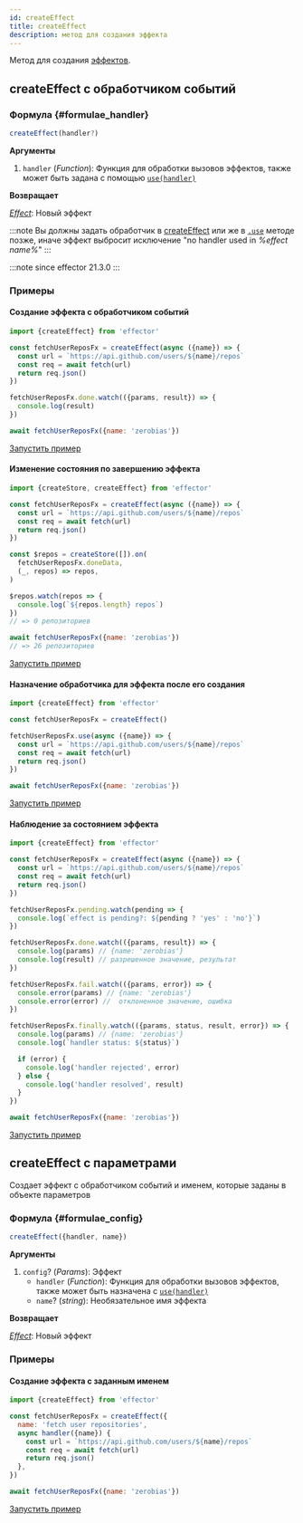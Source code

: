 ```yaml
---
id: createEffect
title: createEffect
description: метод для создания эффекта
---
```


Метод для создания [эффектов](./Effect.md).

## createEffect с обработчиком событий

### Формула {#formulae_handler}

```typescript
createEffect(handler?)
```

**Аргументы**

1. `handler` (_Function_): Функция для обработки вызовов эффектов, также может быть задана с помощью [`use(handler)`](#use)

**Возвращает**

[_Effect_](./Effect.md): Новый эффект

:::note
Вы должны задать обработчик в [createEffect](createEffect.md) или же в [`.use`](Effect.md#usehandler) методе позже, иначе эффект выбросит исключение "no handler used in _%effect name%_"
:::

:::note since
effector 21.3.0
:::

### Примеры

#### Создание эффекта с обработчиком событий

```js
import {createEffect} from 'effector'

const fetchUserReposFx = createEffect(async ({name}) => {
  const url = `https://api.github.com/users/${name}/repos`
  const req = await fetch(url)
  return req.json()
})

fetchUserReposFx.done.watch(({params, result}) => {
  console.log(result)
})

await fetchUserReposFx({name: 'zerobias'})
```

[Запустить пример](https://share.effector.dev/7K23rdej)

#### Изменение состояния по завершению эффекта

```js
import {createStore, createEffect} from 'effector'

const fetchUserReposFx = createEffect(async ({name}) => {
  const url = `https://api.github.com/users/${name}/repos`
  const req = await fetch(url)
  return req.json()
})

const $repos = createStore([]).on(
  fetchUserReposFx.doneData,
  (_, repos) => repos,
)

$repos.watch(repos => {
  console.log(`${repos.length} repos`)
})
// => 0 репозиториев

await fetchUserReposFx({name: 'zerobias'})
// => 26 репозиториев
```

[Запустить пример](https://share.effector.dev/uAJFC1XM)

#### Назначение обработчика для эффекта после его создания

```js
import {createEffect} from 'effector'

const fetchUserReposFx = createEffect()

fetchUserReposFx.use(async ({name}) => {
  const url = `https://api.github.com/users/${name}/repos`
  const req = await fetch(url)
  return req.json()
})

await fetchUserReposFx({name: 'zerobias'})
```

[Запустить пример](https://share.effector.dev/e1QPH9Uq)

#### Наблюдение за состоянием эффекта

```js
import {createEffect} from 'effector'

const fetchUserReposFx = createEffect(async ({name}) => {
  const url = `https://api.github.com/users/${name}/repos`
  const req = await fetch(url)
  return req.json()
})

fetchUserReposFx.pending.watch(pending => {
  console.log(`effect is pending?: ${pending ? 'yes' : 'no'}`)
})

fetchUserReposFx.done.watch(({params, result}) => {
  console.log(params) // {name: 'zerobias'}
  console.log(result) // разрешенное значение, результат
})

fetchUserReposFx.fail.watch(({params, error}) => {
  console.error(params) // {name: 'zerobias'}
  console.error(error) //  отклоненное значение, ошибка
})

fetchUserReposFx.finally.watch(({params, status, result, error}) => {
  console.log(params) // {name: 'zerobias'}
  console.log(`handler status: ${status}`)

  if (error) {
    console.log('handler rejected', error)
  } else {
    console.log('handler resolved', result)
  }
})

await fetchUserReposFx({name: 'zerobias'})
```

[Запустить пример](https://share.effector.dev/LeurvtYA)

## createEffect с параметрами

Создает эффект с обработчиком событий и именем, которые заданы в объекте параметров

### Формула {#formulae_config}

```typescript
createEffect({handler, name})
```

**Аргументы**

1. `config`? (_Params_): Эффект
   - `handler` (_Function_): Функция для обработки вызовов эффектов, также может быть назначена с [`use(handler)`](#use)
   - `name`? (_string_): Необязательное имя эффекта

**Возвращает**

[_Effect_](Effect.md): Новый эффект

### Примеры

#### Создание эффекта с заданным именем

```js
import {createEffect} from 'effector'

const fetchUserReposFx = createEffect({
  name: 'fetch user repositories',
  async handler({name}) {
    const url = `https://api.github.com/users/${name}/repos`
    const req = await fetch(url)
    return req.json()
  },
})

await fetchUserReposFx({name: 'zerobias'})
```

[Запустить пример](https://share.effector.dev/GynSzKee)
